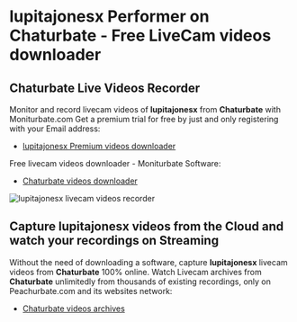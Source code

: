 # lupitajonesx Performer on Chaturbate - Free LiveCam videos downloader

## Chaturbate Live Videos Recorder

Monitor and record livecam videos of **lupitajonesx** from **Chaturbate** with Moniturbate.com
Get a premium trial for free by just and only registering with your Email address:
* [lupitajonesx Premium videos downloader](https://moniturbate.com/request-demo-licence-key.html)

Free livecam videos downloader - Moniturbate Software:
* [Chaturbate videos downloader](https://moniturbate.com/moniturbate-download-software.html)

![lupitajonesx livecam videos recorder](https://peachurnet.com/templates/moniturbate-software.png)


## Capture lupitajonesx videos from the Cloud and watch your recordings on Streaming

Without the need of downloading a software, capture **lupitajonesx** livecam videos from **Chaturbate** 100% online.
Watch Livecam archives from **Chaturbate** unlimitedly from thousands of existing recordings, only on Peachurbate.com and its websites network:
* [Chaturbate videos archives](https://peachurnet.com/)